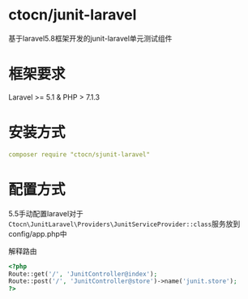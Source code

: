 # ctocn/junit-laravel

基于laravel5.8框架开发的junit-laravel单元测试组件

# 框架要求

Laravel >= 5.1 & PHP > 7.1.3 

# 安装方式

```yml
composer require "ctocn/sjunit-laravel"
```

# 配置方式
5.5手动配置laravel对于``Ctocn\JunitLaravel\Providers\JunitServiceProvider::class``服务放到config/app.php中

解释路由
```php
<?php
Route::get('/', 'JunitController@index');
Route::post('/', 'JunitController@store')->name('junit.store');
?>
```

